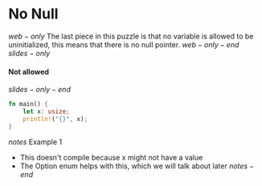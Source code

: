 # No Null

$web-only$
The last piece in this puzzle is that no variable is allowed to be uninitialized, this means that there is no null pointer.
$web-only-end$
$slides-only$
#### Not allowed
$slides-only-end$
```rust
fn main() {
    let x: usize;
    println!("{}", x);
}
```
$notes$
Example 1
- This doesn't compile because x might not have a value
- The Option enum helps with this, which we will talk about later
$notes-end$